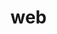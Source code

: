 # web
<html>
<Head>
	<title>Inicio: Ojocaliente</title>
	<style type="text/css">
	* {
	padding:0px;
	margin:0px;
	}
	#header {
				margin:auto;
				width:500px;
				font-family:Arial, Helvetica, sans-serif;
			}
			
			ul, ol {
				list-style:none;
			}
			
			.nav > li {
				float:left;
			}
			
			.nav li a {
				background-color:#000;
				color:#fff;
				text-decoration:none;
				padding:10px 52px;
				display:block;
			}
			
			.nav li a:hover {
				background-color:#434343;
			}
			
			.nav li ul {
				display:none;
				position:absolute;
				min-width:140px;
			}
			
			.nav li:hover > ul {
				display:block;
			}
			
	</style>
</head>

<body bgcolor=C4D2E7>

	<div id="header">
	<nav>
	<ul class="nav">
		<li><a href="indexinicio.html">Inicio</a></li>
		<li><a href="">Páginas</a>
		<ul>
			<li><a href="index_pobladores.html">Primeros pobladores</a></li>
			<li><a href="index_inicios.html">Época prehispánica</a></li>
			<li><a href="index_comunidad.html">Comunidades</a></li>
			<li><a href="index_mitos.html">Mitos y leyendas</a></li>
			<li><a href="index_lugares.html">Lugares turísticos</a></li>
		</ul>
		<li><a href="index_equipo.html">Equipo</a></li>
	</ul>
	</nav>
	</div>Ya no odio este color
	<br><br><br><h1><font size="7">Ojocaliente, Zacatecas, México</font></h1>
<table><td><font size="6"><p align="justify">Ojocaliente, es un municipio del estado de Zacatecas, se encuentra en 
la región centro del estado de Zacatecas o de los valles del estado. 
Colinda al norte con los municipios de Guadalupe, Trancoso y General 
Pánfilo Natera; al sur con Cuauhtémoc y Luis Moya; al poniente con 
Genaro Codina y oriente con Noria de Ángeles y Villa González Ortega.</p></font></td>
		<td><img src="escudoo.jpg" height="411" width="300"
		alt="De <a href="//commons.wikimedia.org/w/index.php?title=User:Victorcolliere&amp;action=edit&amp;redlink=1" class="new" title="User:Victorcolliere (page does not exist)">Victorcolliere</a> - 
		<a href="//commons.wikimedia.org/w/index.php?title=Template:Ojocaliente&amp;action=edit&amp;redlink=1" class="new" title="Template:Ojocaliente (page does not exist)">Template:Ojocaliente</a>, 
		<a href="https://creativecommons.org/licenses/by-sa/3.0" title="Creative Commons Attribution-Share Alike 3.0">CC BY-SA 3.0</a>, <a href="https://commons.wikimedia.org/w/index.php?curid=11523392">Enlace</a>"></td>
</table><font size="5">Ojocaliente es hogar de aproximadamente 40000 personas, de las cuales el 20% reside en comunidades cercanas y no tan cercanas. 
Es un municipio con amplias y variadas tradiciones y costumbres como por ejemplo;<br>
<br>
-Feria regional de la Tuna y la Uva<br>
<br>
-Danza de los Matlachines<br>
<br>
-Día de la Santa Cruz<br>
<br>
-Corridas de toros<br>
<br>
-Birria de borrego<br>
<br>
Ojocaliente cuenta con la distinción de ciudad histórica obtenida el 25 de julio de 2003 por parte de la sexagésima legislatura del poder legislativo de Zacatecas.<br><br></font>
<center><iframe width="840" height="472" src="https://www.youtube.com/embed/OqB4CyA_PfU?si=1umaaZrLKnL3J8jP" title="YouTube video player" frameborder="0" allow="accelerometer; autoplay; 
clipboard-write; encrypted-media; gyroscope; picture-in-picture; web-share" referrerpolicy="strict-origin-when-cross-origin" allowfullscreen></iframe></center>

	

</body>
</html>
